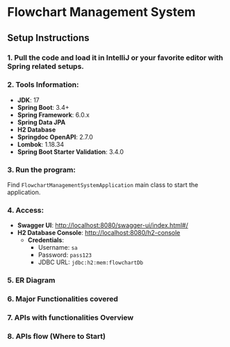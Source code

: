 # Flowchart Management System

## Setup Instructions

### 1. Pull the code and load it in IntelliJ or your favorite editor with Spring related setups.

### 2. Tools Information:
- **JDK**: 17
- **Spring Boot**: 3.4+
- **Spring Framework**: 6.0.x
- **Spring Data JPA**
- **H2 Database**
- **Springdoc OpenAPI**: 2.7.0
- **Lombok**: 1.18.34
- **Spring Boot Starter Validation**: 3.4.0

### 3. Run the program:
Find `FlowchartManagementSystemApplication` main class to start the application.

### 4. Access:
- **Swagger UI**: [http://localhost:8080/swagger-ui/index.html#/](http://localhost:8080/swagger-ui/index.html#/)
- **H2 Database Console**: [http://localhost:8080/h2-console](http://localhost:8080/h2-console)
  - **Credentials**:
    - Username: `sa`
    - Password: `pass123`
    - JDBC URL: `jdbc:h2:mem:flowchartDb`


### 5. ER Diagram

### 6. Major Functionalities covered

### 7. APIs with functionalities Overview

### 8. APIs flow (Where to Start)